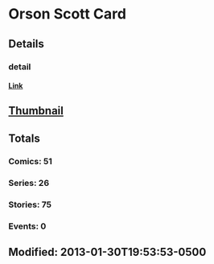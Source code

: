 # Orson Scott Card 
## Details
### detail
#### [Link](http://marvel.com/comics/creators/391/orson_scott_card?utm_campaign=apiRef&utm_source=225578a89fc76f3d20fbffda5d17a88d)
## [Thumbnail](http://i.annihil.us/u/prod/marvel/i/mg/1/e0/4bacd0d7eb70f.jpg)
## Totals
### Comics: 51
### Series: 26
### Stories: 75
### Events: 0
## Modified: 2013-01-30T19:53:53-0500